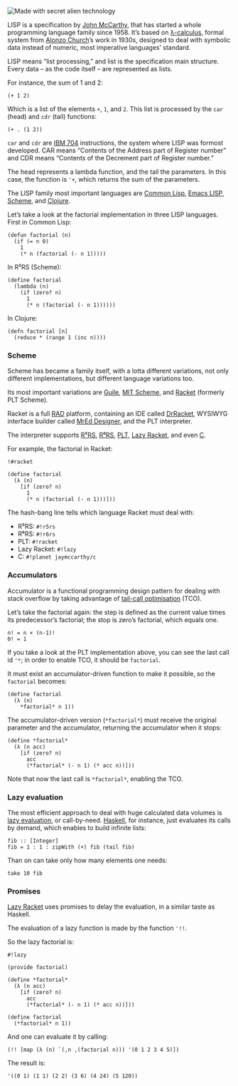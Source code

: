 ![Made with secret alien technology](//cacilhas.info/img/lisp.png)

LISP is a specification by [John McCarthy](http://www.genealogy.ams.org/id.php?id=22145), that has started a whole programming language family since 1958. It’s based on [λ-calculus](https://en.wikipedia.org/wiki/Lambda_calculus), formal system from [Alonzo Church](http://www.genealogy.ams.org/id.php?id=8011)’s work in 1930s, designed to deal with symbolic data instead of numeric, most imperative languages’ standard.

LISP means “list processing,” and list is the specification main structure. Every data – as the code itself – are represented as lists.

For instance, the sum of 1 and 2:

    (+ 1 2)

Which is a list of the elements `+`, `1`, and `2`. This list is processed by the `car` (head) and `cdr` (tail) functions:

    (+ . (1 2))

`car` and `cdr` are [IBM 704](https://en.wikipedia.org/wiki/IBM_704) instructions, the system where LISP was formost developed. CAR means “Contents of the Address part of Register number” and CDR means “Contents of the Decrement part of Register number.”

The head represents a lambda function, and the tail the parameters. In this case, the function is `'+`, which returns the sum of the parameters.

The LISP family most important languages are [Common Lisp](https://common-lisp.net/), [Emacs LISP](https://www.gnu.org/software/emacs/manual/html_node/eintr/), [Scheme](http://www.schemers.org/), and [Clojure](https://clojure.org/).

Let’s take a look at the factorial implementation in three LISP languages. First in Common Lisp:

    (defun factorial (n)
      (if (= n 0)
        1
        (* n (factorial (- n 1)))))

In R⁵RS (Scheme):

    (define factorial
      (lambda (n)
        (if (zero? n)
          1
          (* n (factorial (- n 1))))))

In Clojure:

    (defn factorial [n]
      (reduce * (range 1 (inc n))))

### Scheme

Scheme has became a family itself, with a lotta different variations, not only different implementations, but different language variations too.

Its most important variations are [Guile](https://www.gnu.org/software/guile/), [MIT Scheme](https://www.gnu.org/software/mit-scheme/), and [Racket](https://racket-lang.org/) (formerly PLT Scheme).

Racket is a full [RAD](https://en.wikipedia.org/wiki/Rapid_application_development) platform, containing an IDE called [DrRacket](https://docs.racket-lang.org/drracket/), WYSIWYG interface builder called [MrEd Designer](https://pkgs.racket-lang.org/package/mred-designer), and the PLT interpreter.

The interpreter supports [R⁵RS](http://www.schemers.org/Documents/Standards/R5RS/), [R⁶RS](http://www.r6rs.org/), [PLT](https://docs.racket-lang.org/), [Lazy Racket](https://docs.racket-lang.org/lazy/), and even [C](https://planet.racket-lang.org/display.ss?package=c.plt&owner=jaymccarthy).

For example, the factorial in Racket:

    !#racket
    
    (define factorial
      (λ (n)
        [if (zero? n)
          1
          (* n (factorial (- n 1)))]))

The hash-bang line tells which language Racket must deal with:

*   R⁵RS: `#!r5rs`
*   R⁶RS: `#!r6rs`
*   PLT: `#!racket`
*   Lazy Racket: `#!lazy`
*   C: `#!planet jaymccarthy/c`

### Accumulators

Accumulator is a functional programming design pattern for dealing with stack overflow by taking advantage of [tail-call optimisation](http://wiki.c2.com/?TailCallOptimization) (TCO).

Let’s take the factorial again: the step is defined as the current value times its predecessor’s factorial; the stop is zero’s factorial, which equals one.

    n! = n × (n-1)!
    0! = 1

If you take a look at the PLT implementation above, you can see the last call id `'*`; in order to enable TCO, it should be `factorial`.

It must exist an accumulator-driven function to make it possible, so the `factorial` becomes:

    (define factorial
      (λ (n)
        *factorial* n 1))

The accumulator-driven version (`*factorial*`) must receive the original parameter and the accumulator, returning the accumulator when it stops:

    (define *factorial*
      (λ (n acc)
        [if (zero? n)
          acc
          (*factorial* (- n 1) (* acc n))]))

Note that now the last call is `*factorial*`, enabling the TCO.

### Lazy evaluation

The most efficient approach to deal with huge calculated data volumes is [lazy evaluation](https://en.wikipedia.org/wiki/Lazy_evaluation), or call-by-need. [Haskell](https://www.haskell.org/), for instance, just evaluates its calls by demand, which enables to build infinite lists:

    fib :: [Integer]
    fib = 1 : 1 : zipWith (+) fib (tail fib)

Than on can take only how many elements one needs:

    take 10 fib

### Promises

[Lazy Racket](https://docs.racket-lang.org/lazy/) uses promises to delay the evaluation, in a similar taste as Haskell.

The evaluation of a lazy function is made by the function `'!!`.

So the lazy factorial is:

    #!lazy
    
    (provide factorial)
    
    (define *factorial*
      (λ (n acc)
        [if (zero? n)
          acc
          (*factorial* (- n 1) (* acc n))]))
    
    (define factorial
      (*factorial* n 1))

And one can evaluate it by calling:

    (!! [map (λ (n) `(,n ,(factorial n))) '(0 1 2 3 4 5)])

The result is:

    '((0 1) (1 1) (2 2) (3 6) (4 24) (5 120))